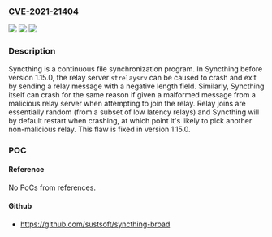 ### [CVE-2021-21404](https://cve.mitre.org/cgi-bin/cvename.cgi?name=CVE-2021-21404)
![](https://img.shields.io/static/v1?label=Product&message=syncthing&color=blue)
![](https://img.shields.io/static/v1?label=Version&message=%3C%201.15.0%20&color=brightgreen)
![](https://img.shields.io/static/v1?label=Vulnerability&message=CWE-20%20Improper%20Input%20Validation&color=brightgreen)

### Description

Syncthing is a continuous file synchronization program. In Syncthing before version 1.15.0, the relay server `strelaysrv` can be caused to crash and exit by sending a relay message with a negative length field. Similarly, Syncthing itself can crash for the same reason if given a malformed message from a malicious relay server when attempting to join the relay. Relay joins are essentially random (from a subset of low latency relays) and Syncthing will by default restart when crashing, at which point it's likely to pick another non-malicious relay. This flaw is fixed in version 1.15.0.

### POC

#### Reference
No PoCs from references.

#### Github
- https://github.com/sustsoft/syncthing-broad

